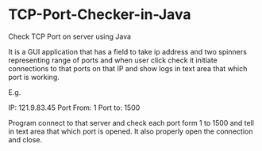 # TCP-Port-Checker-in-Java
Check TCP Port on server using Java

It is a GUI application that has a field to take ip address and two spinners representing range of ports and when user click check it initiate connections to that ports on that 
IP and show logs in text area that which port is working. 

E.g.

IP: 121.9.83.45
Port From: 1
Port to: 1500

Program connect to that server and check each port form 1 to 1500 and tell in text area that which port is opened.
It also properly open the connection and close.
